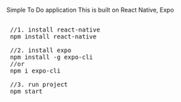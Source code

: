 Simple To Do application 
This is built on React Native, Expo
<pre> 
 //1. install react-native
 npm install react-native
 
 //2. install expo
 npm install -g expo-cli
 //or
 npm i expo-cli
 
 //3. run project
 npm start

</pre>

